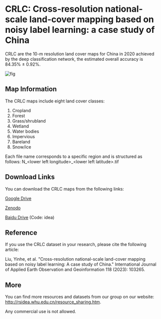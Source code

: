 CRLC: Cross-resolution national-scale land-cover mapping based on noisy label learning: a case study of China
=
CRLC are the 10-m resolution land cover maps for China in 2020 achieved by the deep classification network, the estimated overall accuracy is 84.35% ± 0.92%.

![fig](figs/Example.png)

## Map Information

The CRLC maps include eight land cover classes:

1. Cropland
2. Forest
3. Grass/shrubland
4. Wetland
5. Water bodies
6. Impervious
7. Bareland
8. Snow/ice

Each file name corresponds to a specific region and is structured as follows: N_\<lower left longitude>_\<lower left latitude>.tif

## Download Links

You can download the CRLC maps from the following links:

[Google Drive](https://drive.google.com/drive/folders/1YwsFQmYNoC3wAG2AugLXGXwoonLep0u7?usp=share_link)

[Zenodo](https://zenodo.org/record/7745603#.ZC54CXYzYuU)

[Baidu Drive](https://pan.baidu.com/s/1KW6h93jk8t1mH6TBb8dx-A) (Code: idea)

## Reference
If you use the CRLC dataset in your research, please cite the following article:

Liu, Yinhe, et al. "Cross-resolution national-scale land-cover mapping based on noisy label learning: A case study of China." International Journal of Applied Earth Observation and Geoinformation 118 (2023): 103265.

## More

You can find more resources and datasets from our group on our website: http://rsidea.whu.edu.cn/resource_sharing.htm.

Any commercial use is not allowed.
